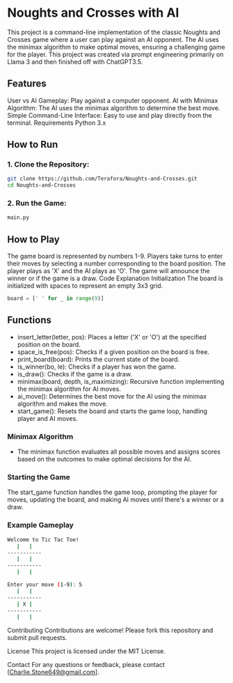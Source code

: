 # Noughts and Crosses with AI
This project is a command-line implementation of the classic Noughts and Crosses game where a user can play against an AI opponent. The AI uses the minimax algorithm to make optimal moves, ensuring a challenging game for the player.
This project was created via prompt engineering primarily on Llama 3 and then finished off with ChatGPT3.5.

## Features
User vs AI Gameplay: Play against a computer opponent.
AI with Minimax Algorithm: The AI uses the minimax algorithm to determine the best move.
Simple Command-Line Interface: Easy to use and play directly from the terminal.
Requirements
Python 3.x
## How to Run
### 1. Clone the Repository:

```bash
git clone https://github.com/Terafora/Noughts-and-Crosses.git
cd Noughts-and-Crosses
```

### 2. Run the Game:

```Bash
main.py
```
## How to Play
The game board is represented by numbers 1-9.
Players take turns to enter their moves by selecting a number corresponding to the board position.
The player plays as 'X' and the AI plays as 'O'.
The game will announce the winner or if the game is a draw.
Code Explanation
Initialization
The board is initialized with spaces to represent an empty 3x3 grid.

```Python
board = [' ' for _ in range(9)]
```
## Functions
- insert_letter(letter, pos): Places a letter ('X' or 'O') at the specified position on the board.
- space_is_free(pos): Checks if a given position on the board is free.
- print_board(board): Prints the current state of the board.
- is_winner(bo, le): Checks if a player has won the game.
- is_draw(): Checks if the game is a draw.
- minimax(board, depth, is_maximizing): Recursive function implementing the minimax algorithm for AI moves.
- ai_move(): Determines the best move for the AI using the minimax algorithm and makes the move.
- start_game(): Resets the board and starts the game loop, handling player and AI moves.

### Minimax Algorithm
- The minimax function evaluates all possible moves and assigns scores based on the outcomes to make optimal decisions for the AI.

### Starting the Game
The start_game function handles the game loop, prompting the player for moves, updating the board, and making AI moves until there's a winner or a draw.

### Example Gameplay
```Bash
Welcome to Tic Tac Toe!
   |   |  
-----------
   |   |  
-----------
   |   |  

Enter your move (1-9): 5
   |   |  
-----------
   | X |  
-----------
   |   |
```
Contributing
Contributions are welcome! Please fork this repository and submit pull requests.

License
This project is licensed under the MIT License.

Contact
For any questions or feedback, please contact [Charlie.Stone649@gmail.com].




